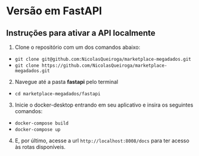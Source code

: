 # Versão em FastAPI

## Instruções para ativar a API localmente

1. Clone o repositório com um dos comandos abaixo:
  - ```git clone git@github.com:NicolasQueiroga/marketplace-megadados.git```
  - ```git clone https://github.com/NicolasQueiroga/marketplace-megadados.git```

2. Navegue até a pasta **fastapi** pelo terminal
  - ```cd marketplace-megadados/fastapi```
 
3. Inicie o docker-desktop entrando em seu aplicativo e insira os seguintes comandos:
  - ```docker-compose build```
  - ```docker-compose up```
  
4. E, por último, acesse a url ```http://localhost:8008/docs``` para ter acesso às rotas disponíveis.
